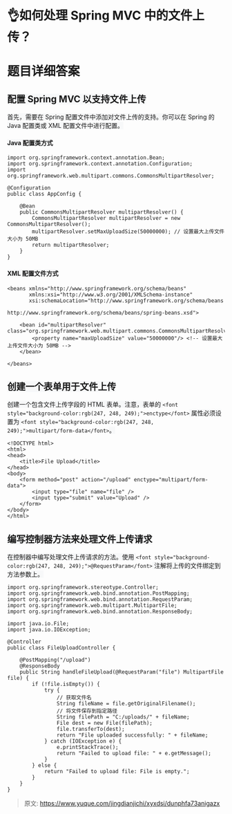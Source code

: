 # 👌如何处理 Spring MVC 中的文件上传？

# 题目详细答案
## <font style="background-color:rgb(247, 248, 249);">配置 Spring MVC 以支持文件上传</font>
<font style="background-color:rgb(247, 248, 249);">首先，需要在 Spring 配置文件中添加对文件上传的支持。你可以在 Spring 的 Java 配置类或 XML 配置文件中进行配置。</font>

#### <font style="background-color:rgb(247, 248, 249);">Java 配置类方式</font>
```plain
import org.springframework.context.annotation.Bean;
import org.springframework.context.annotation.Configuration;
import org.springframework.web.multipart.commons.CommonsMultipartResolver;

@Configuration
public class AppConfig {

    @Bean
    public CommonsMultipartResolver multipartResolver() {
        CommonsMultipartResolver multipartResolver = new CommonsMultipartResolver();
        multipartResolver.setMaxUploadSize(50000000); // 设置最大上传文件大小为 50MB
        return multipartResolver;
    }
}
```

#### <font style="background-color:rgb(247, 248, 249);">XML 配置文件方式</font>
```plain
<beans xmlns="http://www.springframework.org/schema/beans"
       xmlns:xsi="http://www.w3.org/2001/XMLSchema-instance"
       xsi:schemaLocation="http://www.springframework.org/schema/beans
                           http://www.springframework.org/schema/beans/spring-beans.xsd">

    <bean id="multipartResolver" class="org.springframework.web.multipart.commons.CommonsMultipartResolver">
        <property name="maxUploadSize" value="50000000"/> <!-- 设置最大上传文件大小为 50MB -->
    </bean>

</beans>
```

## <font style="background-color:rgb(247, 248, 249);">创建一个表单用于文件上传</font>
<font style="background-color:rgb(247, 248, 249);">创建一个包含文件上传字段的 HTML 表单。注意，表单的</font><font style="background-color:rgb(247, 248, 249);"> </font>`<font style="background-color:rgb(247, 248, 249);">enctype</font>`<font style="background-color:rgb(247, 248, 249);"> </font><font style="background-color:rgb(247, 248, 249);">属性必须设置为</font><font style="background-color:rgb(247, 248, 249);"> </font>`<font style="background-color:rgb(247, 248, 249);">multipart/form-data</font>`<font style="background-color:rgb(247, 248, 249);">。</font>

```plain
<!DOCTYPE html>
<html>
<head>
    <title>File Upload</title>
</head>
<body>
    <form method="post" action="/upload" enctype="multipart/form-data">
        <input type="file" name="file" />
        <input type="submit" value="Upload" />
    </form>
</body>
</html>
```

## <font style="background-color:rgb(247, 248, 249);">编写控制器方法来处理文件上传请求</font>
<font style="background-color:rgb(247, 248, 249);">在控制器中编写处理文件上传请求的方法。使用</font><font style="background-color:rgb(247, 248, 249);"> </font>`<font style="background-color:rgb(247, 248, 249);">@RequestParam</font>`<font style="background-color:rgb(247, 248, 249);"> </font><font style="background-color:rgb(247, 248, 249);">注解将上传的文件绑定到方法参数上。</font>

```plain
import org.springframework.stereotype.Controller;
import org.springframework.web.bind.annotation.PostMapping;
import org.springframework.web.bind.annotation.RequestParam;
import org.springframework.web.multipart.MultipartFile;
import org.springframework.web.bind.annotation.ResponseBody;

import java.io.File;
import java.io.IOException;

@Controller
public class FileUploadController {

    @PostMapping("/upload")
    @ResponseBody
    public String handleFileUpload(@RequestParam("file") MultipartFile file) {
        if (!file.isEmpty()) {
            try {
                // 获取文件名
                String fileName = file.getOriginalFilename();
                // 将文件保存到指定路径
                String filePath = "C:/uploads/" + fileName;
                File dest = new File(filePath);
                file.transferTo(dest);
                return "File uploaded successfully: " + fileName;
            } catch (IOException e) {
                e.printStackTrace();
                return "Failed to upload file: " + e.getMessage();
            }
        } else {
            return "Failed to upload file: File is empty.";
        }
    }
}
```



> 原文: <https://www.yuque.com/jingdianjichi/xyxdsi/dunphfa73anigazx>